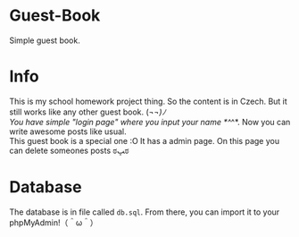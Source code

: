 # Guest-Book
Simple guest book.

# Info
This is my school homework project thing. So the content is in Czech. But it still works like any other guest book. (¬_¬)ﾉ<br>
You have simple "login page" where you input your name *^_^*. Now you can write awesome posts like usual.<br>
This guest book is a special one :O It has a admin page. On this page you can delete someones posts ಠﭛಠ<br>

# Database
The database is in file called `db.sql`. From there, you can import it to your phpMyAdmin!（＾ω＾）
